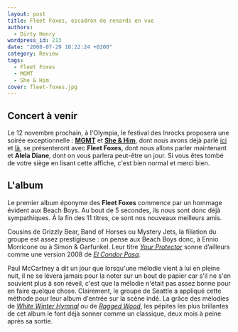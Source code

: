 ```yaml
---
layout: post
title: Fleet Foxes, escadron de renards en vue
authors:
  - Dirty Henry
wordpress_id: 213
date: "2008-07-29 10:22:24 +0200"
category: Review
tags:
  - Fleet Foxes
  - MGMT
  - She & Him
cover: fleet-foxes.jpg
---
```


## Concert à venir

Le 12 novembre prochain, à l'Olympia, le festival des Inrocks proposera une
soirée exceptionnelle : [**MGMT**][1] et [**She & Him**][2], dont nous avons
déjà parlé [ici][1] et [là][2], se présenteront avec **Fleet Foxes**, dont nous
allons parler maintenant et **Alela Diane**, dont on vous parlera peut-être un
jour. Si vous êtes tombé de votre siège en lisant cette affiche, c'est bien
normal et merci bien.

## L'album

Le premier album éponyme des **Fleet Foxes** commence par un hommage évident aux
Beach Boys. Au bout de 5 secondes, ils nous sont donc déjà sympathiques. À la
fin des 11 titres, ce sont nos nouveaux meilleurs amis.

Cousins de Grizzly Bear, Band of Horses ou Mystery Jets, la filiation du groupe
est assez prestigieuse : on pense aux Beach Boys donc, à Ennio Morricone ou à
Simon & Garfunkel. Leur titre [_Your Protector_][3] sonne d’ailleurs comme une
version 2008 de [_El Condor Pasa_][4].

Paul McCartney a dit un jour que lorsqu'une mélodie vient à lui en pleine nuit,
il ne se lévera jamais pour la noter sur un bout de papier car s'il ne s'en
souvient plus à son réveil, c'est que la mélodie n'était pas assez bonne pour en
faire quelque chose. Clairement, le groupe de Seattle a appliqué cette méthode
pour leur album d'entrée sur la scène indé. La grâce des mélodies de [_White
Winter Hymnal_][4] ou de [_Ragged Wood_][5], les pépites les plus brillantes de
cet album le font déjà sonner comme un classique, deux mois à peine après sa
sortie.

[1]: https://www.deadrooster.org/tag/mgmt/
[2]: https://www.deadrooster.org/tag/she-him/
[3]: https://song.link/fr/i/1211881526
[4]: https://song.link/fr/i/1211881484
[5]: https://song.link/fr/i/1211881486
